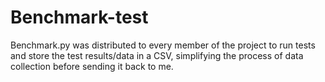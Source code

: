 # Benchmark-test
Benchmark.py was distributed to every member of the project to run tests and store the test results/data in a CSV, simplifying the process of data collection before sending it back to me. 